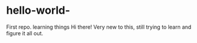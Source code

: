 # hello-world-
First repo. learning things
Hi there!
Very new to this, still trying to learn and figure it all out.
